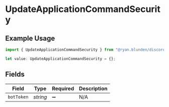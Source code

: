 # UpdateApplicationCommandSecurity

## Example Usage

```typescript
import { UpdateApplicationCommandSecurity } from "@ryan.blunden/discord-sdk/models/operations";

let value: UpdateApplicationCommandSecurity = {};
```

## Fields

| Field              | Type               | Required           | Description        |
| ------------------ | ------------------ | ------------------ | ------------------ |
| `botToken`         | *string*           | :heavy_minus_sign: | N/A                |